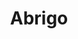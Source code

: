 ---
blog: https://abrigo.com/blog/
facebook: http://facebook.com/weareabrigo
instagram: http://instagram.com/weareabrigo
linkedin: http://linkedin.com/company/weareabrigo
logohandle: abrigo
sort: abrigo
title: Abrigo
twitter: https://x.com/weareabrigo
website: https://www.abrigo.com/
---